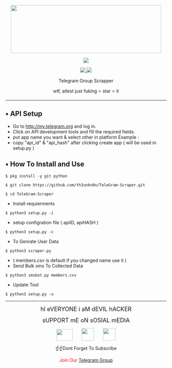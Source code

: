 <p align="center">
  <img src="https://raw.githubusercontent.com/th3unkn0n/TeleGram-Scraper/master/.image/20191203_205322.jpg" width="470" height="150">
</p>

<p align="center"><img src="https://img.shields.io/badge/Version-3.1-brightgreen"></p>
<p align="center">
  <a href="https://github.com/devilhackers22/">
    <img src="https://img.shields.io/github/followers/th3unkn0n?label=Follow&style=social">
  </a>
  <a href="https://github.com/devilhackers22/TeleGram-Scraper">
    <img src="https://img.shields.io/github/stars/th3unkn0n/TeleGram-Group-Scraper?style=social">
  </a>
</p>
<p align="center">
  Telegram Group Scrapper
</p>
<p align="center">
  wtf, atlest just fuking ⭐ star ⭐ it
</p>

---

## • API Setup
* Go to http://my.telegram.org  and log in.
* Click on API development tools and fill the required fields.
* put app name you want & select other in platform Example :
* copy "api_id" & "api_hash" after clicking create app ( will be used in setup.py )

## • How To Install and Use

`$ pkg install -y git python`

`$ git clone https://github.com/th3unkn0n/TeleGram-Scraper.git`

`$ cd TeleGram-Scraper`

* Install requierments

`$ python3 setup.py -i`

* setup configration file ( apiID, apiHASH )

`$ python3 setup.py -c`

* To Genrate User Data

`$ python3 scraper.py`

* ( members.csv is default if you changed name use it )
* Send Bulk sms To Collected Data 

`$ python3 smsbot.py members.csv`

* Update Tool

`$ python3 setup.py -u`

---

<p style="text-align: center;"><span style="font-size: large;">hI eVERYONE i aM dEVIL hACKER</span></p><span style="font-size: large;"><span></span></span><p style="text-align: center;"><span style="font-size: large;"><span></span>sUPPORT mE oN sOSIAL mEDIA</span></p><p style="text-align: center;"><span></span><a href="https://www.youtube.com/c/DevilHackers" rel="nofollow" style="margin-left: 1em; margin-right: 1em; text-align: center;" target="_blank"><img border="0" data-original-height="189" data-original-width="267" height="36" src="https://1.bp.blogspot.com/-sWMfaxx73FE/YNnZcNS_ktI/AAAAAAAAAgg/0N1fZdCoxicAScX6Qi0kh453FUCYwNgrwCLcBGAsYHQ/w50-h36/youtube.jpg" width="50" /></a><a href="https://www.instagram.com/devilhackers22/" rel="nofollow" style="margin-left: 1em; margin-right: 1em; text-align: center;" target="_blank"><img border="0" data-original-height="225" data-original-width="225" height="39" src="https://1.bp.blogspot.com/-pEEbb986zKY/YNnZyHP61tI/AAAAAAAAAgo/jvpLbtlFRA0XgbqSPlg5xziefpE67tqmwCLcBGAsYHQ/w39-h39/instagram.jpg" width="39" /></a><a href="https://www.facebook.com/devilhackers22" rel="nofollow" style="margin-left: 1em; margin-right: 1em;" target="_blank"><img border="0" data-original-height="225" data-original-width="225" height="39" src="https://1.bp.blogspot.com/-Gvy6i9aRD4I/YNnZb0XgLJI/AAAAAAAAAgY/TIIkfvqye98F29eHD1ew9zSbHvp4l_8uQCLcBGAsYHQ/w39-h39/facebook.png" width="39" /></a></p><p style="text-align: center;">☝☝Dont Forget To Subscribe</p><p style="text-align: center;"><span style="color: red;">Join Our <a href="https://t.me/devilhackers22" rel="nofollow" target="_blank">Telegram Group</a></span></p><p></p>
